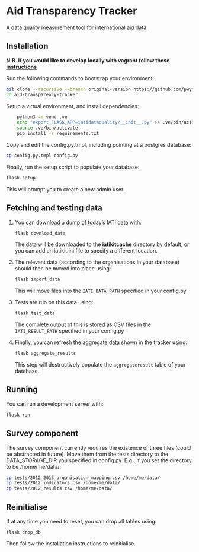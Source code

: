 # Aid Transparency Tracker

A data quality measurement tool for international aid data.

## Installation

**N.B. If you would like to develop locally with vagrant follow these [instructions](./vagrant-readme.md)**

Run the following commands to bootstrap your environment:

``` bash
git clone --recursive --branch original-version https://github.com/pwyf/aid-transparency-tracker.git
cd aid-transparency-tracker
```

Setup a virtual environment, and install dependencies:

``` bash
    python3 -m venv .ve
    echo "export FLASK_APP=iatidataquality/__init__.py" >> .ve/bin/activate
    source .ve/bin/activate
    pip install -r requirements.txt
```

Copy and edit the config.py.tmpl, including pointing at a postgres database:

``` bash
cp config.py.tmpl config.py
```

Finally, run the setup script to populate your database:

``` bash
flask setup
```

This will prompt you to create a new admin user.

## Fetching and testing data

1. You can download a dump of today’s IATI data with:
    ``` bash
    flask download_data
    ```
   The data will be downloaded to the __iatikitcache__ directory by default, or you can add an iatikit.ini file to specify a different location.

2. The relevant data (according to the organisations in your database) should then be moved into place using:
    ``` bash
    flask import_data
    ```
   This will move files into the `IATI_DATA_PATH` specified in your config.py

3. Tests are run on this data using:
    ``` bash
    flask test_data
    ```
   The complete output of this is stored as CSV files in the `IATI_RESULT_PATH` specified in your config.py

4. Finally, you can refresh the aggregate data shown in the tracker using:
    ``` bash
    flask aggregate_results
    ```
   This step will destructively populate the `aggregateresult` table of your database.

## Running

You can run a development server with:
``` bash
flask run
```
## Survey component

The survey component currently requires the existence of three files (could be abstracted in future). Move them from the tests directory to the DATA_STORAGE_DIR you specified in config.py. E.g., if you set the directory to be /home/me/data/:

``` bash
cp tests/2012_2013_organisation_mapping.csv /home/me/data/
cp tests/2012_indicators.csv /home/me/data/
cp tests/2012_results.csv /home/me/data/
```

## Reinitialise

If at any time you need to reset, you can drop all tables using:

``` bash
flask drop_db
```
Then follow the installation instructions to reinitialise.
